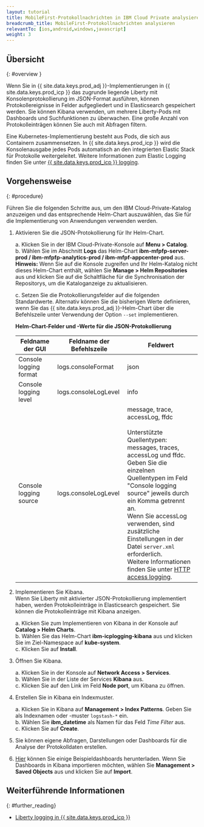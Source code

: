 ```yaml
---
layout: tutorial
title: MobileFirst-Protokollnachrichten in IBM Cloud Private analysieren
breadcrumb_title: MobileFirst-Protokollnachrichten analysieren
relevantTo: [ios,android,windows,javascript]
weight: 3
---
```

<!-- NLS_CHARSET=UTF-8 -->
## Übersicht
{: #overview }

Wenn Sie in {{ site.data.keys.prod_adj }}-Implementierungen in {{ site.data.keys.prod_icp }} das zugrunde liegende Liberty mit Konsolenprotokollierung im JSON-Format ausführen, können Protokollereignisse in Felder aufgegliedert und in Elasticsearch gespeichert werden. Sie können Kibana verwenden, um mehrere Liberty-Pods mit Dashboards und Suchfunktionen zu überwachen. Eine große Anzahl von Protokolleinträgen können Sie auch mit Abfragen filtern. 

Eine Kubernetes-Implementierung besteht aus Pods, die sich aus Containern zusammensetzen. In {{ site.data.keys.prod_icp }} wird die Konsolenausgabe jedes Pods automatisch an den integrierten Elastic Stack für Protokolle weitergeleitet. Weitere Informationen zum Elastic Logging finden Sie unter [{{ site.data.keys.prod_icp }} logging](https://www.ibm.com/support/knowledgecenter/en/SSBS6K_2.1.0/manage_metrics/logging_elk.html).


## Vorgehensweise
{: #procedure}

Führen Sie die folgenden Schritte aus, um den IBM Cloud-Private-Katalog anzuzeigen und das entsprechende Helm-Chart auszuwählen, das Sie für die Implementierung von Anwendungen verwenden werden. 

1.  Aktivieren Sie die JSON-Protokollierung für Ihr Helm-Chart.

      a.  Klicken Sie in der IBM Cloud-Private-Konsole auf **Menu > Catalog**.<br/>
      b.  Wählen Sie im Abschnitt **Logs** das Helm-Chart **ibm-mfpfp-server-prod / ibm-mfpfp-analytics-prod / ibm-mfpf-appcenter-prod** aus. <br/>
          **Hinweis:** Wenn Sie auf die Konsole zugreifen und Ihr Helm-Katalog nicht dieses Helm-Chart enthält, wählen Sie **Manage > Helm Repositories** aus und klicken Sie auf die Schaltfläche für die Synchronisation der Repositorys, um die Kataloganzeige zu aktualisieren.


      c.  Setzen Sie die Protokollierungsfelder auf die folgenden Standardwerte. Alternativ können Sie die bisherigen Werte definieren, wenn Sie das {{ site.data.keys.prod_adj }}-Helm-Chart über die Befehlszeile unter Verwendung der Option `--set` implementieren. <br/>
      <p><b>Helm-Chart-Felder und -Werte für die JSON-Protokollierung</b></p>            
      <table class="table table-bordered" >
        <thead>
          <tr>
            <th>Feldname der GUI</th>
            <th> Feldname der Befehlszeile</th>
            <th>Feldwert</th>
          </tr>
        </thead>
        <tbody>
          <tr>
            <td>Console logging format </td>
            <td>logs.consoleFormat</td>
            <td>json</td>
          </tr>
          <tr>
            <td>Console logging level</td>
            <td>logs.consoleLogLevel</td>
            <td>info</td>
          </tr>
          <tr>
            <td>Console logging source</td>
            <td>logs.consoleLogLevel</td>
            <td>message, trace, accessLog, ffdc<br/><br/>Unterstützte Quellentypen: messages, traces, accessLog und ffdc. <br/>Geben Sie die einzelnen Quellentypen im Feld "Console logging source" jeweils durch ein Komma getrennt an. <br/>Wenn Sie accessLog verwenden, sind zusätzliche Einstellungen in der Datei <code>server.xml</code> erforderlich. <br/>Weitere Informationen finden Sie unter <a href="https://www.ibm.com/support/knowledgecenter/SSAW57_liberty/com.ibm.websphere.wlp.nd.multiplatform.doc/ae/rwlp_http_accesslogs.html?view=kc">HTTP access logging</a>.</td>
          </tr>
        </tbody>
      </table>
2.  Implementieren Sie Kibana.<br/>
    Wenn Sie Liberty mit aktivierter JSON-Protokollierung implementiert haben, werden Protokolleinträge in Elasticsearch gespeichert. Sie können die Protokolleinträge mit Kibana anzeigen. <br/>

      a.  Klicken Sie zum Implementieren von Kibana in der Konsole auf **Catalog > Helm Charts**.<br/>
      b.  Wählen Sie das Helm-Chart **ibm-icplogging-kibana** aus und klicken Sie im Ziel-Namespace auf **kube-system**. <br/>
      c.  Klicken Sie auf **Install**.<br/>

3.  Öffnen Sie Kibana.<br/>

      a.  Klicken Sie in der Konsole auf **Network Access > Services**.<br/>
      b.  Wählen Sie in der Liste der Services **Kibana** aus.<br/>
      c.  Klicken Sie auf den Link im Feld **Node port**, um Kibana zu öffnen.<br/>

4.  Erstellen Sie in Kibana ein Indexmuster.<br/>

      a.  Klicken Sie in Kibana auf **Management > Index Patterns**. Geben Sie als Indexnamen oder -muster `logstash-*` ein.<br/>
      b.  Wählen Sie **ibm_datetime** als Namen für das Feld *Time Filter* aus.<br/>
      c.  Klicken Sie auf **Create**.<br/>

5. Sie können eigene Abfragen, Darstellungen oder Dashboards für die Analyse der Protokolldaten erstellen.

6. [Hier](https://github.com/WASdev/sample.dashboards) können Sie einige Beispieldashboards herunterladen. Wenn Sie Dashboards in Kibana importieren möchten, wählen Sie **Management > Saved Objects** aus und klicken Sie auf **Import**.

## Weiterführende Informationen
{: #further_reading}

* [Liberty logging in {{ site.data.keys.prod_icp }}](https://www.ibm.com/support/knowledgecenter/SSAW57_liberty/com.ibm.websphere.wlp.nd.multiplatform.doc/ae/twlp_icp_logging.html?view=kc)

